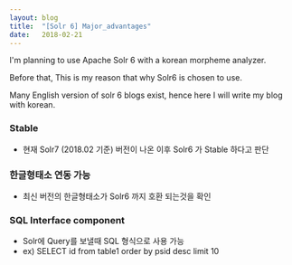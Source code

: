 ```yaml
---
layout: blog
title:  "[Solr 6] Major_advantages"
date:   2018-02-21
---
```


I'm planning to use Apache Solr 6 with a korean morpheme analyzer.

Before that,
This is my reason that why Solr6 is chosen to use.

Many English version of solr 6 blogs exist, hence here I will write my blog with korean.

### Stable
+ 현재 Solr7 (2018.02 기준) 버전이 나온 이후 Solr6 가 Stable 하다고 판단

### 한글형태소 연동 가능
+ 최신 버전의 한글형태소가 Solr6 까지 호환 되는것을 확인

### SQL Interface component
  + Solr에 Query를 보낼때 SQL 형식으로 사용 가능
  + ex) SELECT id from table1 order by psid desc limit 10
